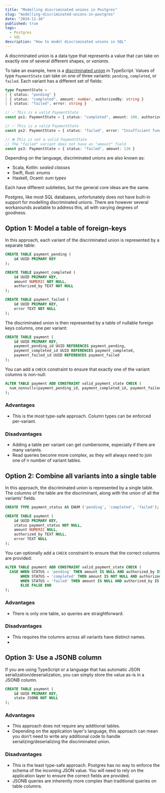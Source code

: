 ```yaml
---
title: "Modelling discriminated unions in Postgres"
slug: "modelling-discriminated-unions-in-postgres"
date: "2024-11-16"
published: true
tags:
  - Postgres
  - SQL
description: "How to model discriminated unions in SQL"
---
```


A discriminated union is a data type that represents a value that can take on exactly one of several different shapes, or *variants*. 

To take an example, here is a [discriminated union](https://www.typescriptlang.org/docs/handbook/2/narrowing.html#discriminated-unions) in TypeScript. Values of type `PaymentState` can take on one of three variants: `pending`, `completed`, or `failed`. Each variant has a different set of fields:

```typescript
type PaymentState = 
| { status: "pending" } 
| { status: "completed", amount: number, authorizedBy: string }
| { status: "failed", error: string }

// ✅ This is a valid PaymentState
const ps1: PaymentState = { status: "completed", amount: 100, authorizedBy: "John" }

// ✅ This is a valid PaymentState
const ps2: PaymentState = { status: "failed", error: "Insufficient funds" }

// ❌ This is not a valid PaymentState
// The "failed" variant does not have an "amount" field
const ps3: PaymentState = { status: "failed", amount: 120 }
```

Depending on the language, discriminated unions are also known as:

- Scala, Kotlin: *sealed classes*
- Swift, Rust: *enums*
- Haskell, Ocaml: *sum types*

Each have different subtleties, but the general core ideas are the same.

Postgres, like most SQL databases, unfortunately does not have built-in support for modelling discriminated unions. There are however several workarounds available to address this, all with varying degrees of goodness.

## Option 1: Model a table of foreign-keys

In this approach, each variant of the discriminated union is represented by a separate table:

```sql
CREATE TABLE payment_pending (
    id UUID PRIMARY KEY
);

CREATE TABLE payment_completed (
    id UUID PRIMARY KEY,
    amount NUMERIC NOT NULL,
    authorized_by TEXT NOT NULL
);

CREATE TABLE payment_failed (
    id UUID PRIMARY KEY,
    error TEXT NOT NULL
);
```

The discriminated union is then represented by a table of nullable foreign keys columns, one per variant:

```sql
CREATE TABLE payment (
    id UUID PRIMARY KEY,
    payment_pending_id UUID REFERENCES payment_pending,
    payment_completed_id UUID REFERENCES payment_completed,
    payment_failed_id UUID REFERENCES payment_failed
);
```

You can add a `CHECK` constraint to ensure that exactly one of the variant columns is non-null:

```sql
ALTER TABLE payment ADD CONSTRAINT valid_payment_state CHECK (
  num_nonnulls(payment_pending_id, payment_completed_id, payment_failed_id) = 1
);
```

### Advantages

- This is the most type-safe approach. Column types can be enforced per-variant.

### Disadvantages

- Adding a table per variant can get cumbersome, especially if there are many variants.
- Read queries become more complex, as they will always need to join one of n number of variant tables.

## Option 2: Combine all variants into a single table

In this approach, the discriminated union is represented by a single table. The columns of the table are the discriminant, along with the union of all the variants' fields.

```sql
CREATE TYPE payment_status AS ENUM ('pending', 'completed', 'failed');

CREATE TABLE payment (
    id UUID PRIMARY KEY,
    status payment_status NOT NULL,
    amount NUMERIC NULL,
    authorized_by TEXT NULL,
    error TEXT NULL
);
```

You can optionally add a `CHECK` constraint to ensure that the correct columns are provided:

```sql
ALTER TABLE payment ADD CONSTRAINT valid_payment_state CHECK (
  CASE WHEN STATUS = 'pending' THEN amount IS NULL AND authorized_by IS NULL AND error IS NULL
       WHEN STATUS = 'completed' THEN amount IS NOT NULL AND authorized_by IS NOT NULL AND error IS NULL
       WHEN STATUS = 'failed' THEN amount IS NULL AND authorized_by IS NULL AND error IS NOT NULL
       ELSE FALSE END
);
```

### Advantages

- There is only one table, so queries are straightforward.

### Disadvantages

- This requires the columns across all variants have distinct names.
- 
## Option 3: Use a JSONB column

If you are using TypeScript or a language that has automatic JSON serialization/deserialization, you can simply store the value as-is in a JSONB column.

```sql
CREATE TABLE payment (
    id UUID PRIMARY KEY,
    state JSONB NOT NULL
);
```

### Advantages

- This approach does not require any additional tables.
- Depending on the application layer's language, this approach can mean you don't need to write any additional code to handle serializing/deserializing the discriminated union.

### Disadvantages
- This is the least type-safe approach. Postgres has no way to enforce the schema of the incoming JSON value. You will need to rely on the application layer to ensure the correct fields are provided.
- JSONB queries are inherently more complex than traditional queries on table columns.